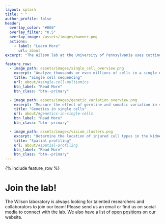 ```yaml
---
layout: splash
title: " "
author_profile: false
header:
  overlay_color: "#000"
  overlay_filter: "0.5"
  overlay_image: /assets/images/banner.png
  actions:
    - label: "Learn More"
      url: about
excerpt: "The Wilson lab at the University of Pennsylvania uses cutting edge technologies like single cell sequencing and spatial profiling to develop new therapies for chronic kidney disease."

feature_row:
  - image_path: assets/images/single_cell_overview.png
    excerpt: "Analyze thousands or even millions of cells in a single experiment"
    title: "Single cell sequencing"
    url: about/#single-cell-multiomics
    btn_label: "Read More"
    btn_class: "btn--primary"

  - image_path: assets/images/genetic_variation_overview.png
    excerpt: "Measure the effect of germline and somatic variation in single cells"
    title: "Genetics in single cells"
    url: about/#genetics-in-single-cells
    btn_label: "Read More"
    btn_class: "btn--primary"

  - image_path: assets/images/visium_clusters.png
    excerpt: "Determine the location of injured cell types in the kidney"
    title: "Spatial profiling"
    url: about/#spatial-profiling
    btn_label: "Read More"
    btn_class: "btn--primary"
---
```



{% include feature_row %}


# Join the lab!

The Wilson laboratory is always looking for talented researchers and collaborators to join our team! Please send us an email or find us on social media to connect with the lab. We also have a list of [open positions](/_pages/positions.md) on our website.
